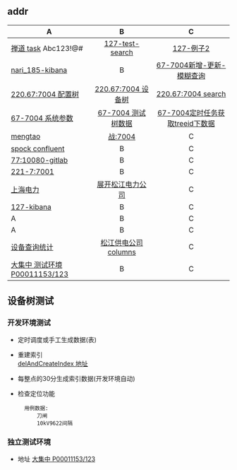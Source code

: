 ## addr

A                 |B           | C|
------------            |:-------------:| :------------:|
[禅道 task](http://172.16.221.233/zentao/project-task-1.html) Abc123!@#   | [127-test-search](http://127.0.0.1/~qk/1_nanri/test-es/test-search.html) | [127-例子2](http://127.0.0.1/~qk/1_nanri/test-es/test-search2.html)
[nari_185-kibana](http://nari_185:5601/app/kibana#/dev_tools/console?_g=()) | B              | [67-7004新增-更新-模糊查询](http://172.16.220.67:7004/sgpms/pmsframework/rest/pmstreeservice/treeES/putAndUpdate)
[220.67:7004 配置树](http://172.16.220.67:7004/sgpms/pmsframework/mxpms/index.jsp) | [220.67:7004 设备树](http://172.16.220.67:7004/sgpms/pmsframework/rest/pmstreeservice/tree/liuy81b045ab00a50145ac018bde0002__ISC_ID@FFFFFFFFFFFFFFFFFFFFFFFFFFFFSP0A/37%7CFFFFFFFFFFFFFFFFFFFFFFFFFFFFSP0A?rnd=0.7865176245702088&params=%7B%22pageIndex%22%3A0%2C%22pageSize%22%3A1000%2C%22itemType%22%3A%22liuy81b045ab00a50145ac018bde0002%23znyc_dydjTree%22%7D&_=1496889015291)              | [220.67:7004 search](http://172.16.220.67:7004/sgpms/com.sgcc.pms.framework.monitor/search/index.jsp)
[67-7004 系统参数](http://172.16.220.67:7004/sgpms/pmsframework/sysglobalconfs/index.jsp) | [67-7004 测试树数据](http://172.16.220.67:7004/sgpms/pmsframework/rest/pmstreeservice/tree/2c905eb35c5d4e36015c5d57f0640003/100?rnd=0.5110091705123565&params=%7B%22pageIndex%22%3A0%2C%22pageSize%22%3A1000%2C%22itemType%22%3A%222c905eb35c5d4e36015c5d57f0640003%23sysbaseorg%22%7D&_=1497322085476)              | [67-7004定时任务获取treeid下数据](http://172.16.220.67:7004/sgpms/pmsframework/rest/pmstreeservice/tree/search/getall/tree)
[mengtao](http://172.16.220.2:8080/sgpms/pmsframework/rest/pmstreeservice/tree/liuy81b045ab00a50145ac018bde0002__ISC_ID@FFFFFFFFFFFFFFFFFFFFFFFFFFFFSP0A/37%7CFFFFFFFFFFFFFFFFFFFFFFFFFFFFSP0A?rnd=0.7865176245702088&params=%7B%22pageIndex%22%3A0%2C%22pageSize%22%3A1000%2C%22itemType%22%3A%22liuy81b045ab00a50145ac018bde0002%23znyc_dydjTree%22%7D&_=1496889015291) | [战:7004](http://172.16.220.109:7004/sgpms/pmsframework/mxpms/index.jsp)              | C
[spock confluent](http://172.16.220.67:7004/sgpms/pmsframework/rest/pmstreeconfluentservice/treeES/putAndUpdate) | B              | C
[77:10080-gitlab](http://172.16.220.77:10080/)  | B              | C
[221-7:7001](http://172.16.221.7:7001/sgpms/portal/default.jsp) | B              | C
[上海电力](http://172.16.220.67:7004/sgpms/pmsframework/rest/pmstreeservice/tree/2c905eb35c5d4e36015c5d57f0640003/100?rnd=0.11495223721826009&params=%7B%22pageIndex%22%3A0%2C%22pageSize%22%3A1000%2C%22itemType%22%3A%222c905eb35c5d4e36015c5d57f0640003%23sysbaseorg%22%7D&_=1497335253965) | [展开松江电力公司](http://172.16.220.67:7004/sgpms/pmsframework/rest/pmstreeservice/tree/2c905eb35c5d4e36015c5d57f0640003/159?rnd=0.7967278551938655&params=%7B%22pageIndex%22%3A0%2C%22pageSize%22%3A1000%2C%22itemType%22%3A%222c905eb35c5d4e36015c5d57f0640003%23sysbaseorg%22%7D&_=1497335277389)              | C
[127-kibana](http://127.0.0.1:5601/app/kibana#/dev_tools/console?_g=()) | B              | C
A | B              | C
A | B              | C
[设备查询统计](http://172.16.220.67:7004/sgpms/com.sgcc.pms.dwzy.sbtz.cxtj/sbcxtjmain/index.jsp) | [松江供电公司 columns](http://172.16.220.67:7004/sgpms/pmsframework/rest/tpmsconftreeinfo/getNodeForID?treeid=juyi81b045ab00a50145ac018bde0002&rnd=0.6825896395464117&term=%E6%9D%BE%E6%B1%9F&limit=10&itemType=sysbaseorg&selectionId=100&_=1498183156819)              | C
[大集中 测试环境 P00011153/123](http://172.16.221.224:7004/sgpms/com.sgcc.pms.dwzy.sbbg.tm/plxgmain/index.jsp?sqdid=FDE58355-7A7B-0FAF-0AF9-9BF32010E658) | B              | C

## 设备树测试

### 开发环境测试

* 定时调度或手工生成数据(表)
* 重建索引  
    [delAndCreateIndex 地址](http://172.16.220.67:7004/sgpms/pmsframework/rest/pmstreeservice/treeES/delAndCreateIndex)
* 每整点的30分生成索引数据(开发环境自动)
* 检查定位功能

        用例数据:
            刀闸
            10kV9622间隔

### 独立测试环境

*   地址 
[大集中 P00011153/123](http://172.16.221.224:7004/sgpms/com.sgcc.pms.dwzy.sbbg.tm/plxgmain/index.jsp?sqdid=FDE58355-7A7B-0FAF-0AF9-9BF32010E658)



